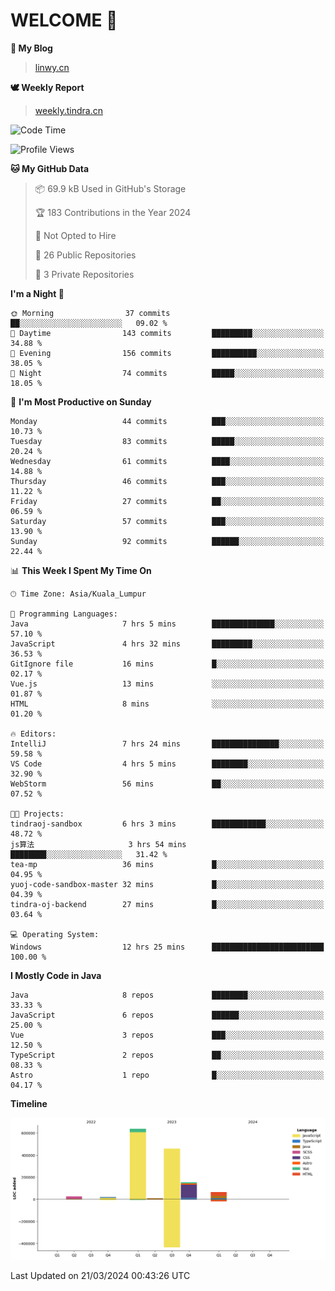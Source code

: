 # WELCOME 👋

**🐶 My Blog**
> [linwy.cn](linwy.cn)

**🕊️ Weekly Report**
> [weekly.tindra.cn](weekly.tindra.cn)
<!--START_SECTION:waka-->
![Code Time](http://img.shields.io/badge/Code%20Time-915%20hrs%2014%20mins-blue)

![Profile Views](http://img.shields.io/badge/Profile%20Views-10-blue)

**🐱 My GitHub Data** 

> 📦 69.9 kB Used in GitHub's Storage 
 > 
> 🏆 183 Contributions in the Year 2024
 > 
> 🚫 Not Opted to Hire
 > 
> 📜 26 Public Repositories 
 > 
> 🔑 3 Private Repositories 
 > 
**I'm a Night 🦉** 

```text
🌞 Morning                37 commits          ██░░░░░░░░░░░░░░░░░░░░░░░   09.02 % 
🌆 Daytime                143 commits         █████████░░░░░░░░░░░░░░░░   34.88 % 
🌃 Evening                156 commits         ██████████░░░░░░░░░░░░░░░   38.05 % 
🌙 Night                  74 commits          █████░░░░░░░░░░░░░░░░░░░░   18.05 % 
```
📅 **I'm Most Productive on Sunday** 

```text
Monday                   44 commits          ███░░░░░░░░░░░░░░░░░░░░░░   10.73 % 
Tuesday                  83 commits          █████░░░░░░░░░░░░░░░░░░░░   20.24 % 
Wednesday                61 commits          ████░░░░░░░░░░░░░░░░░░░░░   14.88 % 
Thursday                 46 commits          ███░░░░░░░░░░░░░░░░░░░░░░   11.22 % 
Friday                   27 commits          ██░░░░░░░░░░░░░░░░░░░░░░░   06.59 % 
Saturday                 57 commits          ███░░░░░░░░░░░░░░░░░░░░░░   13.90 % 
Sunday                   92 commits          ██████░░░░░░░░░░░░░░░░░░░   22.44 % 
```


📊 **This Week I Spent My Time On** 

```text
🕑︎ Time Zone: Asia/Kuala_Lumpur

💬 Programming Languages: 
Java                     7 hrs 5 mins        ██████████████░░░░░░░░░░░   57.10 % 
JavaScript               4 hrs 32 mins       █████████░░░░░░░░░░░░░░░░   36.53 % 
GitIgnore file           16 mins             █░░░░░░░░░░░░░░░░░░░░░░░░   02.17 % 
Vue.js                   13 mins             ░░░░░░░░░░░░░░░░░░░░░░░░░   01.87 % 
HTML                     8 mins              ░░░░░░░░░░░░░░░░░░░░░░░░░   01.20 % 

🔥 Editors: 
IntelliJ                 7 hrs 24 mins       ███████████████░░░░░░░░░░   59.58 % 
VS Code                  4 hrs 5 mins        ████████░░░░░░░░░░░░░░░░░   32.90 % 
WebStorm                 56 mins             ██░░░░░░░░░░░░░░░░░░░░░░░   07.52 % 

🐱‍💻 Projects: 
tindraoj-sandbox         6 hrs 3 mins        ████████████░░░░░░░░░░░░░   48.72 % 
js算法                     3 hrs 54 mins       ████████░░░░░░░░░░░░░░░░░   31.42 % 
tea-mp                   36 mins             █░░░░░░░░░░░░░░░░░░░░░░░░   04.95 % 
yuoj-code-sandbox-master 32 mins             █░░░░░░░░░░░░░░░░░░░░░░░░   04.39 % 
tindra-oj-backend        27 mins             █░░░░░░░░░░░░░░░░░░░░░░░░   03.64 % 

💻 Operating System: 
Windows                  12 hrs 25 mins      █████████████████████████   100.00 % 
```

**I Mostly Code in Java** 

```text
Java                     8 repos             ████████░░░░░░░░░░░░░░░░░   33.33 % 
JavaScript               6 repos             ██████░░░░░░░░░░░░░░░░░░░   25.00 % 
Vue                      3 repos             ███░░░░░░░░░░░░░░░░░░░░░░   12.50 % 
TypeScript               2 repos             ██░░░░░░░░░░░░░░░░░░░░░░░   08.33 % 
Astro                    1 repo              █░░░░░░░░░░░░░░░░░░░░░░░░   04.17 % 
```



**Timeline**

![Lines of Code chart](https://raw.githubusercontent.com/rieraa/rieraa/main/assets/bar_graph.png)


 Last Updated on 21/03/2024 00:43:26 UTC
<!--END_SECTION:waka-->
